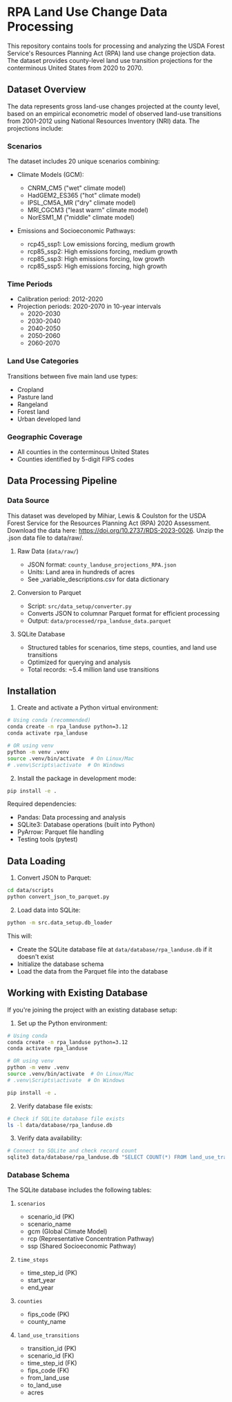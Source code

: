 # RPA Land Use Change Data Processing

This repository contains tools for processing and analyzing the USDA Forest Service's Resources Planning Act (RPA) land use change projection data. The dataset provides county-level land use transition projections for the conterminous United States from 2020 to 2070.

## Dataset Overview

The data represents gross land-use changes projected at the county level, based on an empirical econometric model of observed land-use transitions from 2001-2012 using National Resources Inventory (NRI) data. The projections include:

### Scenarios
The dataset includes 20 unique scenarios combining:
- Climate Models (GCM):
  - CNRM_CM5 ("wet" climate model)
  - HadGEM2_ES365 ("hot" climate model)
  - IPSL_CM5A_MR ("dry" climate model)
  - MRI_CGCM3 ("least warm" climate model)
  - NorESM1_M ("middle" climate model)

- Emissions and Socioeconomic Pathways:
  - rcp45_ssp1: Low emissions forcing, medium growth
  - rcp85_ssp2: High emissions forcing, medium growth
  - rcp85_ssp3: High emissions forcing, low growth
  - rcp85_ssp5: High emissions forcing, high growth

### Time Periods
- Calibration period: 2012-2020
- Projection periods: 2020-2070 in 10-year intervals
  - 2020-2030
  - 2030-2040
  - 2040-2050
  - 2050-2060
  - 2060-2070

### Land Use Categories
Transitions between five main land use types:
- Cropland
- Pasture land
- Rangeland
- Forest land
- Urban developed land

### Geographic Coverage
- All counties in the conterminous United States
- Counties identified by 5-digit FIPS codes

## Data Processing Pipeline

### Data Source

This dataset was developed by Mihiar, Lewis & Coulston for the USDA Forest Service for the Resources Planning Act (RPA) 2020 Assessment. Download the data here: https://doi.org/10.2737/RDS-2023-0026. Unzip the .json data file to data/raw/. 

1. Raw Data (`data/raw/`)
   - JSON format: `county_landuse_projections_RPA.json`
   - Units: Land area in hundreds of acres
   - See _variable_descriptions.csv for data dictionary

2. Conversion to Parquet
   - Script: `src/data_setup/converter.py`
   - Converts JSON to columnar Parquet format for efficient processing
   - Output: `data/processed/rpa_landuse_data.parquet`

3. SQLite Database
   - Structured tables for scenarios, time steps, counties, and land use transitions
   - Optimized for querying and analysis
   - Total records: ~5.4 million land use transitions

## Installation

1. Create and activate a Python virtual environment:
```bash
# Using conda (recommended)
conda create -n rpa_landuse python=3.12
conda activate rpa_landuse

# OR using venv
python -m venv .venv
source .venv/bin/activate  # On Linux/Mac
# .venv\Scripts\activate  # On Windows
```

2. Install the package in development mode:
```bash
pip install -e .
```

Required dependencies:
- Pandas: Data processing and analysis
- SQLite3: Database operations (built into Python)
- PyArrow: Parquet file handling
- Testing tools (pytest)

## Data Loading

1. Convert JSON to Parquet:
```bash
cd data/scripts
python convert_json_to_parquet.py
```

2. Load data into SQLite:
```bash
python -m src.data_setup.db_loader
```

This will:
- Create the SQLite database file at `data/database/rpa_landuse.db` if it doesn't exist
- Initialize the database schema
- Load the data from the Parquet file into the database

## Working with Existing Database

If you're joining the project with an existing database setup:

1. Set up the Python environment:
```bash
# Using conda
conda create -n rpa_landuse python=3.12
conda activate rpa_landuse

# OR using venv
python -m venv .venv
source .venv/bin/activate  # On Linux/Mac
# .venv\Scripts\activate  # On Windows

pip install -e .
```

2. Verify database file exists:
```bash
# Check if SQLite database file exists
ls -l data/database/rpa_landuse.db
```

3. Verify data availability:
```bash
# Connect to SQLite and check record count
sqlite3 data/database/rpa_landuse.db "SELECT COUNT(*) FROM land_use_transitions;"
```

### Database Schema

The SQLite database includes the following tables:

1. `scenarios`
   - scenario_id (PK)
   - scenario_name
   - gcm (Global Climate Model)
   - rcp (Representative Concentration Pathway)
   - ssp (Shared Socioeconomic Pathway)

2. `time_steps`
   - time_step_id (PK)
   - start_year
   - end_year

3. `counties`
   - fips_code (PK)
   - county_name

4. `land_use_transitions`
   - transition_id (PK)
   - scenario_id (FK)
   - time_step_id (FK)
   - fips_code (FK)
   - from_land_use
   - to_land_use
   - acres